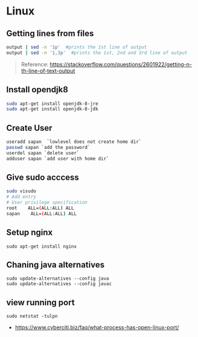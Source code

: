 # Linux

## Getting lines from files
```bash
output | sed -n '1p'  #prints the 1st line of output
output | sed -n '1,3p'  #prints the 1st, 2nd and 3rd line of output
```
> Reference: https://stackoverflow.com/questions/2601922/getting-n-th-line-of-text-output

## Install opendjk8
```bash
sudo apt-get install openjdk-8-jre
sudo apt-get install openjdk-8-jdk
```

## Create User
```bash
useradd sapan  `lowlevel does not create home dir`
passwd sapan `add the password`
userdel sapan `delete user`
adduser sapan `add user with home dir`
```
## Give sudo acccess

```bash
sudo visudo
# Add entry
# User privilege specification
root    ALL=(ALL:ALL) ALL
sapan    ALL=(ALL:ALL) ALL
```

## Setup nginx

```
sudo apt-get install nginx
```

## Chaning java alternatives
```shell
sudo update-alternatives --config java
sudo update-alternatives --config javac
```
## view running port
```
sudo netstat -tulpn
```
* https://www.cyberciti.biz/faq/what-process-has-open-linux-port/

